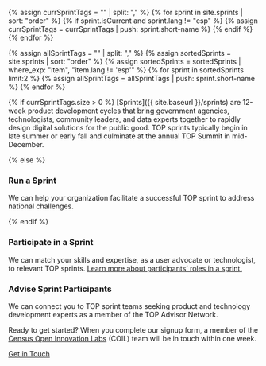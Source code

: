 
{% assign currSprintTags = "" | split: "," %}
{% for sprint in site.sprints | sort: "order" %}
  {% if sprint.isCurrent and sprint.lang != "esp" %}
    {% assign currSprintTags = currSprintTags | push: sprint.short-name %}
  {% endif %}
{% endfor %}

{% assign allSprintTags = "" | split: "," %}
{% assign sortedSprints = site.sprints | sort: "order" %}
{% assign sortedSprints = sortedSprints | where_exp: "item", "item.lang != 'esp'" %}
{% for sprint in sortedSprints limit:2 %}
  {% assign allSprintTags = allSprintTags | push: sprint.short-name %}
{% endfor %}

{% if currSprintTags.size > 0 %}
[Sprints]({{ site.baseurl }}/sprints) are 12-week product development cycles that bring government agencies, technologists, community leaders, and data experts together to rapidly design digital solutions for the public good. TOP sprints typically begin in late summer or early fall and culminate at the annual TOP Summit in mid-December.
<!---### [Join an Upcoming Sprint →]({{ site.baseurl }}/sprints)
We're getting ready to launch sprints focused on {% for tag in currSprintTags %}{% assign match = site.data.sprints | where: "short-tag", tag | first %}{% assign prefix = "" %}{% if forloop.last and currSprintTags.size >= 3 %}{% assign prefix = ", and " %}{% elsif forloop.index0 > 0 %}{% if currSprintTags.size == 2 %}{% assign prefix = " and " %}{% else %}{% assign prefix = ", " %}{% endif %}{% endif %}{% assign link = site.sprints | where: "short-name", tag | first %}{{ prefix }}[{{ match.Name }}]({{ link.url }}){% endfor %}. Learn more about the challenges we're addressing, and then [complete this form]({{ site.contacts.census-form}}) to express interest.-->
{% else %}
### Run a Sprint
We can help your organization facilitate a successful TOP sprint to address national challenges.
<!---We recently launched sprints focused on {% for tag in allSprintTags %}{% assign match = site.data.sprints | where: "short-tag", tag | first %}{% assign prefix = "" %}{% if forloop.last and allSprintTags.size >= 3 %}{% assign prefix = ", and " %}{% elsif forloop.index0 > 0 %}{% if allSprintTags.size == 2 %}{% assign prefix = " and " %}{% else %}{% assign prefix = ", " %}{% endif %}{% endif %}{% assign link = site.sprints | where: "short-name", tag | first %}{{ prefix }}[{{ match.Name }}]({{ link.url }}){% endfor %}, and we're always getting more sprints ready.-->

{% endif %}

### Participate in a Sprint
We can match your skills and expertise, as a user advocate or technologist, to relevant TOP sprints. 
[Learn more about participants’ roles in a sprint.]({{site.baseurl}}/our-process) 

### Advise Sprint Participants
We can connect you to TOP sprint teams seeking product and technology development experts as a member of the TOP Advisor Network.

Ready to get started? When you complete our signup form, a member of the [Census Open Innovation Labs](https://coil.census.gov/) (COIL) team will be in touch within one week.

[Get in Touch](https://www.census.gov/forms/contact-top.html)
